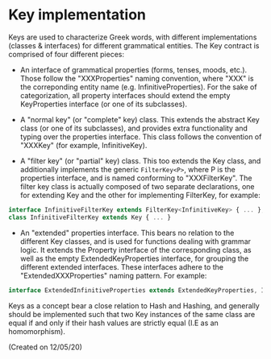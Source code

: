 # Key implementation

Keys are used to characterize Greek words, with different implementations (classes & interfaces) for different grammatical entities.
The Key contract is comprised of four different pieces:

- An interface of grammatical properties (forms, tenses, moods, etc.). Those follow the "XXXProperties" naming convention, where "XXX" is the correponding entity name (e.g. InfinitiveProperties). For the sake of categorization, all property interfaces should extend the empty KeyProperties interface (or one of its subclasses).

- A "normal key" (or "complete" key) class. This extends the abstract Key class (or one of its subclasses), and provides extra functionality and typing over the properties interface. This class follows the convention of "XXXKey" (for example, InfinitiveKey).

- A "filter key" (or "partial" key) class. This too extends the Key class, and additionally implements the generic `FilterKey<P>`, where P is the properties interface, and is named conforming to "XXXFilterKey". The filter key class is actually composed
  of two separate declarations, one for extending Key and the other for implementing FilterKey, for example:

```typescript
interface InfinitiveFilterKey extends FilterKey<InfinitiveKey> { ... };
class InfinitiveFilterKey extends Key { ... }
```

- An "extended" properties interface. This bears no relation to the different Key classes, and is used for functions dealing with grammar logic. It extends
  the Property interface of the corresponding class, as well as the empty ExtendedKeyProperties interface, for grouping the different extended interfaces.
  These interfaces adhere to the "ExtendedXXXProperties" naming pattern.
  For example:

```typescript
interface ExtendedInfinitiveProperties extends ExtendedKeyProperties, InfinitiveProperties { ... };
```

Keys as a concept bear a close relation to Hash and Hashing, and generally should be implemented
such that two Key instances of the same class are equal if and only if their hash values are strictly equal (I.E as an homomorphism).

(Created on 12/05/20)
